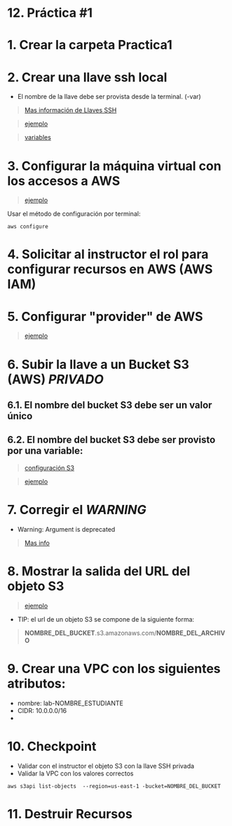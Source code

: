 # 12. Práctica #1 <!-- omit in toc -->


# 1. Crear la carpeta Practica1
# 2. Crear una llave ssh local
- El nombre de la llave debe ser provista desde la terminal. (-var)


> [Mas información de Llaves SSH](https://registry.terraform.io/providers/hashicorp/tls/latest/docs/resources/private_key)

>[ejemplo](https://github.com/cachac/TerraformLabs/blob/main/06.Atributos.md#9-dependencia-impl%C3%ADcita-crear-el-archivo-keytf)

> [variables](https://github.com/cachac/TerraformLabs/blob/main/05.Variables%20Input.md#8-agregar-una-nueva-variable-sin-valor-por-defecto)

# 3. Configurar la máquina virtual con los accesos a AWS
> [ejemplo](https://github.com/cachac/TerraformLabs/blob/main/11.AWS.md#2-configurar-cliente-aws-en-la-m%C3%A1quina-virtual)

Usar el método de configuración por terminal:
```
aws configure
```


# 4. Solicitar al instructor el rol para configurar recursos en AWS (AWS IAM)

# 5. Configurar "provider" de AWS
> [ejemplo](https://github.com/cachac/TerraformLabs/blob/main/11.AWS.md#6-crear-el-archivo-providertf)

# 6. Subir la llave a un Bucket S3 (AWS) *PRIVADO*
## 6.1. El nombre del bucket S3 debe ser un valor único
## 6.2. El nombre del bucket S3 debe ser provisto por una variable:

> [configuración S3](https://registry.terraform.io/providers/hashicorp/aws/latest/docs/resources/s3_bucket)

> [ejemplo](https://github.com/cachac/TerraformLabs/blob/main/11.AWS.md#9-crear-s3-bucket-almacenamiento)

# 7. Corregir el *WARNING*
-  Warning: Argument is deprecated

> [Mas info](https://registry.terraform.io/providers/hashicorp/aws/latest/docs/resources/s3_object)

# 8. Mostrar la salida del URL del objeto S3
> [ejemplo](https://github.com/cachac/TerraformLabs/blob/main/06.Atributos.md#5-crear-el-archivo-outputtf)

- TIP: el url de un objeto S3 se compone de la siguiente forma:

> **NOMBRE_DEL_BUCKET**.s3.amazonaws.com/**NOMBRE_DEL_ARCHIVO**

# 9. Crear una VPC con los siguientes atributos:
- nombre: lab-NOMBRE_ESTUDIANTE
- CIDR: 10.0.0.0/16
-
# 10. Checkpoint
- Validar con el instructor el objeto S3 con la llave SSH privada
- Validar la VPC con los valores correctos
```vim
aws s3api list-objects  --region=us-east-1 -bucket=NOMBRE_DEL_BUCKET
```

# 11. Destruir Recursos
